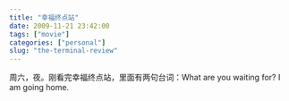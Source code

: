 ```yaml
---
title: "幸福终点站"
date: 2009-11-21 23:42:00
tags: ["movie"]
categories: ["personal"]
slug: "the-terminal-review"
---
```




周六，夜。刚看完幸福终点站，里面有两句台词：What are you waiting for? I
am going home.
